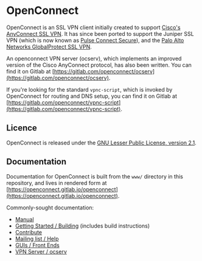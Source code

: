 # OpenConnect

OpenConnect is an SSL VPN client initially created to support [Cisco's AnyConnect SSL VPN](http://www.cisco.com/go/asm).
It has since been ported to support the Juniper SSL VPN (which is now known as [Pulse Connect Secure](https://www.pulsesecure.net/products/connect-secure/)),
and the [Palo Alto Networks GlobalProtect SSL VPN](https://www.paloaltonetworks.com/features/vpn).

An openconnect VPN server (ocserv), which implements an improved version of the Cisco AnyConnect protocol, has also been written.
You can find it on Gitlab at [https://gitlab.com/openconnect/ocserv](https://gitlab.com/openconnect/ocserv).

If you're looking for the standard `vpnc-script`, which is invoked by OpenConnect for routing and DNS setup,
you can find it on Gitlab at [https://gitlab.com/openconnect/vpnc-script](https://gitlab.com/openconnect/vpnc-script).

## Licence

OpenConnect is released under the [GNU Lesser Public License, version 2.1](https://openconnect.gitlab.io/openconnect/licence.html).

## Documentation

Documentation for OpenConnect is built from the `www/` directory in this repository, and lives in rendered form at [https://openconnect.gitlab.io/openconnect](https://openconnect.gitlab.io/openconnect).

Commonly-sought documentation:

* [Manual](https://openconnect.gitlab.io/openconnect/manual.html)
* [Getting Started / Building](https://openconnect.gitlab.io/openconnect/building.html) (includes build instructions)
* [Contribute](https://openconnect.gitlab.io/openconnect/contribute.html)
* [Mailing list / Help](https://openconnect.gitlab.io/openconnect/mail.html)
* [GUIs / Front Ends](https://openconnect.gitlab.io/openconnect/gui.html)
* [VPN Server / ocserv](http://ocserv.gitlab.io/www)
